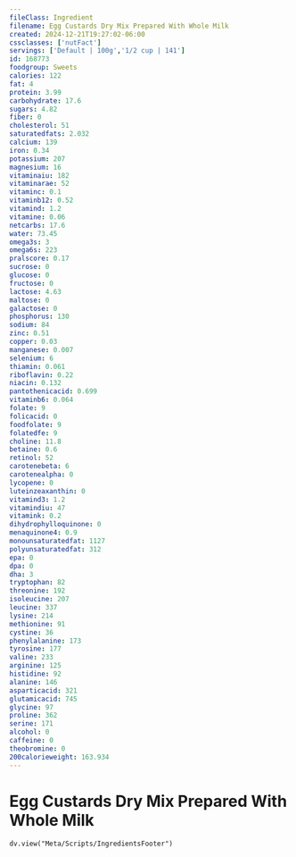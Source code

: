 ```yaml
---
fileClass: Ingredient
filename: Egg Custards Dry Mix Prepared With Whole Milk
created: 2024-12-21T19:27:02-06:00
cssclasses: ['nutFact']
servings: ['Default | 100g','1/2 cup | 141']
id: 168773
foodgroup: Sweets
calories: 122
fat: 4
protein: 3.99
carbohydrate: 17.6
sugars: 4.82
fiber: 0
cholesterol: 51
saturatedfats: 2.032
calcium: 139
iron: 0.34
potassium: 207
magnesium: 16
vitaminaiu: 182
vitaminarae: 52
vitaminc: 0.1
vitaminb12: 0.52
vitamind: 1.2
vitamine: 0.06
netcarbs: 17.6
water: 73.45
omega3s: 3
omega6s: 223
pralscore: 0.17
sucrose: 0
glucose: 0
fructose: 0
lactose: 4.63
maltose: 0
galactose: 0
phosphorus: 130
sodium: 84
zinc: 0.51
copper: 0.03
manganese: 0.007
selenium: 6
thiamin: 0.061
riboflavin: 0.22
niacin: 0.132
pantothenicacid: 0.699
vitaminb6: 0.064
folate: 9
folicacid: 0
foodfolate: 9
folatedfe: 9
choline: 11.8
betaine: 0.6
retinol: 52
carotenebeta: 6
carotenealpha: 0
lycopene: 0
luteinzeaxanthin: 0
vitamind3: 1.2
vitamindiu: 47
vitamink: 0.2
dihydrophylloquinone: 0
menaquinone4: 0.9
monounsaturatedfat: 1127
polyunsaturatedfat: 312
epa: 0
dpa: 0
dha: 3
tryptophan: 82
threonine: 192
isoleucine: 207
leucine: 337
lysine: 214
methionine: 91
cystine: 36
phenylalanine: 173
tyrosine: 177
valine: 233
arginine: 125
histidine: 92
alanine: 146
asparticacid: 321
glutamicacid: 745
glycine: 97
proline: 362
serine: 171
alcohol: 0
caffeine: 0
theobromine: 0
200calorieweight: 163.934
---
```


# Egg Custards Dry Mix Prepared With Whole Milk

```dataviewjs
dv.view("Meta/Scripts/IngredientsFooter")
```